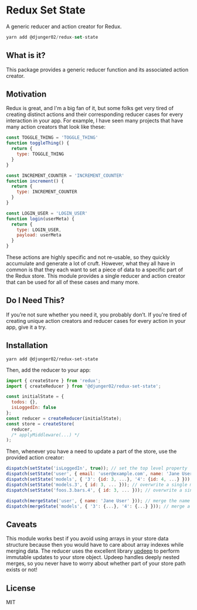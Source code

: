 Redux Set State
=============

A generic reducer and action creator for Redux.

```js
yarn add @djunger02/redux-set-state
```

## What is it?

This package provides a generic reducer function and its associated action creator.


## Motivation

Redux is great, and I'm a big fan of it, but some folks get very tired of creating distinct actions and their corresponding reducer cases for every interaction in your app.  For example, I have seen many projects that have many action creators that look like these:

```js
const TOGGLE_THING = 'TOGGLE_THING'
function toggleThing() {
  return {
    type: TOGGLE_THING
  }
}
```

```js
const INCREMENT_COUNTER = 'INCREMENT_COUNTER'
function increment() {
  return {
    type: INCREMENT_COUNTER
  }
}
```

```js
const LOGIN_USER = 'LOGIN_USER'
function login(userMeta) {
  return {
    type: LOGIN_USER,
    payload: userMeta
  }
}
```

These actions are highly specific and not re-usable, so they quickly accumulate and generate a lot of cruft.  However, what they all have in common is that they each want to set a piece of data to a specific part of the Redux store.  This module provides a single reducer and action creator that can be used for all of these cases and many more.


## Do I Need This?

If you’re not sure whether you need it, you probably don’t.  If you're tired of creating unique action creators and reducer cases for every action in your app, give it a try.


## Installation

```
yarn add @djunger02/redux-set-state
```

Then, add the reducer to your app:

```js
import { createStore } from 'redux';
import { createReducer } from '@djunger02/redux-set-state';

const initialState = {
  todos: {},
  isLoggedIn: false
};
const reducer = createReducer(initialState);
const store = createStore(
  reducer,
  /* applyMiddleware(...) */
);
```

Then, whenever you have a need to update a part of the store, use the provided action creator:

```js
dispatch(setState('isLoggedIn', true)); // set the top level property 'isLoggedIn' to true
dispatch(setState('user', { email: 'user@example.com', name: 'Jane User' })); // set the email and name properties onto the user object
dispatch(setState('models', { '3': {id: 3, ...}, '4': {id: 4, ...} })); // set a number of models into the store
dispatch(setState('models.3', { id: 3, ... })); // overwrite a single model into the store
dispatch(setState('foos.3.bars.4', { id: 3, ... })); // overwrite a single nested model into the store

dispatch(mergeState('user', { name: 'Jane User' })); // merge the name properties onto the user object
dispatch(mergeState('models', { '3': {...}, '4': {...} })); // merge a number of models into the store
```

## Caveats

This module works best if you avoid using arrays in your store data structure because then you would have to care about array indexes while merging data.  The reducer uses the excellent library [updeep](https://github.com/substantial/updeep) to perform immutable updates to your store object.  Updeep handles deeply nested merges, so you never have to worry about whether part of your store path exists or not!


## License

MIT
